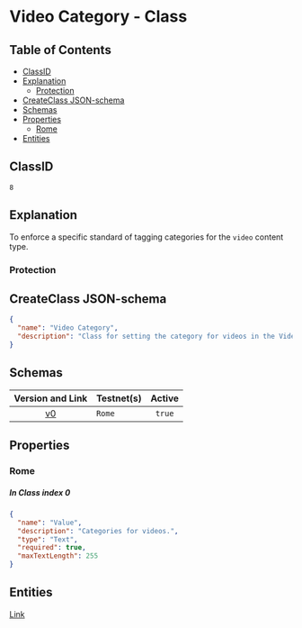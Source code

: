 Video Category - Class
=====================

Table of Contents
----------------
<!-- TOC START min:1 max:4 link:true asterisk:false update:true -->
  - [ClassID](#classid)
  - [Explanation](#explanation)
    - [Protection](#protection)
  - [CreateClass JSON-schema](#createclass-json-schema)
  - [Schemas](#schemas)
  - [Properties](#properties)
    - [Rome](#rome)
  - [Entities](#entities)
<!-- TOC END -->

## ClassID
`8`

## Explanation
To enforce a specific standard of tagging categories for the `video` content type.

### Protection


## CreateClass JSON-schema
```json
{
  "name": "Video Category",
  "description": "Class for setting the category for videos in the Video class."
}
```

## Schemas

|Version and Link                                           |   Testnet(s)     |Active |
|:---------------------------------------------------------:|------------------|:-----:|
| [v0](../../schemas/video/videoCategory0.json)             | `Rome`           |`true` |

## Properties
### Rome
##### In Class index 0
```json
{
  "name": "Value",
  "description": "Categories for videos.",
  "type": "Text",
  "required": true,
  "maxTextLength": 255
}
```


## Entities
[Link](../../entities/video/video-category.md)
